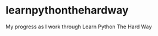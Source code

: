 learnpythonthehardway
=====================

My progress as I work through Learn Python The Hard Way
